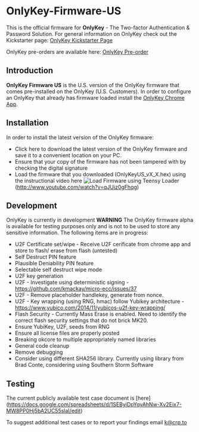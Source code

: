 # OnlyKey-Firmware-US

This is the official firmware for **OnlyKey** - The Two-factor Authentication & Password Solution. For general information on OnlyKey check out the Kickstarter page: [OnlyKey Kickstarter Page](http://www.crp.to/ok)

OnlyKey pre-orders are available here: [OnlyKey Pre-order](http://www.crp.to/po)
 
## Introduction ##
**OnlyKey Firmware US** is the U.S. version of the OnlyKey firmware that comes pre-installed on the OnlyKey (U.S. Customers). In order to configure an OnlyKey that already has firmware loaded install the [OnlyKey Chrome App](https://github.com/onlykey/OnlyKey-Chrome-App).

## Installation ##
In order to install the latest version of the OnlyKey firmware:  
- Click here to download the latest version of the OnlyKey firmware and save it to a convenient location on your PC.
- Ensure that your copy of the firmware has not been tampered with by checking the digital signature
- Load the firmware that you downloaded (OnlyKeyUS_vX_X.hex) using the instructional video here ![Load Firmware using Teensy Loader](http://img.youtube.com/vi/qJUjz0gFhqg/0.jpg)(http://www.youtube.com/watch?v=qJUjz0gFhqg)

## Development ##
OnlyKey is currently in development **WARNING** The OnlyKey firmware alpha is available for testing purposes only and is not to be used to store any sensitive information. The following items are in progress:
- U2F Certificate set/wipe - Receive U2F cerificate from chrome app and store to flash/ erase from flash (untested)
- Self Destruct PIN feature
- Plausible Deniability PIN feature
- Selectable self destruct wipe mode
- U2F key generation
- U2F - Investigate using deterministic signing - https://github.com/kmackay/micro-ecc/issues/37
- U2F - Remove placeholder handlekey, generate from nonce.
- U2F - Key wrapping (using RNG, hmac) follow Yubikey architecture - https://www.yubico.com/2014/11/yubicos-u2f-key-wrapping/
- Flash Security - Currently Mass Erase is enabled. Need to identify the correct flash security settings that do not brick MK20.
- Ensure YubiKey, U2F, seeds from RNG
- Ensure all license files are properly posted
- Breaking okcore to multiple appropriately named libraries
- General code cleanup
- Remove debugging
- Consider using different SHA256 library. Currently using library from Brad Conte, considering using  Southern Storm Software

## Testing ##
The current publicly available test case document is [here] (https://docs.google.com/spreadsheets/d/1SEByiDpYqyAhNw-Xv2Eix7-MW8PP0Hj5bA2UC55slaI/edit)

To suggest additional test cases or to report your findings email k@crp.to




